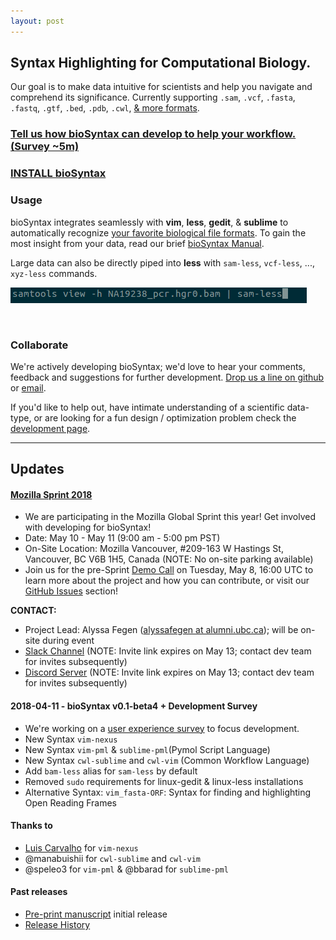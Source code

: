 ```yaml
---
layout: post
---
```


## Syntax Highlighting for Computational Biology.

Our goal is to make data intuitive for scientists and help you navigate and comprehend its significance. Currently supporting `.sam`, `.vcf`, `.fasta`, `.fastq`, `.gtf`, `.bed`, `.pdb`, `.cwl`, [& more formats](https://biosyntax.org/man#supported-file-formats).

<div style="text-align:center">
<script src="https://asciinema.org/a/153567.js" id="asciicast-153567" async></script>
</div>

<!--[<img src="http://biosyntax.org/images/sam-less-2.gif">](images/screens/sam-less.png)
-->

### [Tell us how bioSyntax can develop to help your workflow. (Survey ~5m)](https://goo.gl/forms/YO89fEPw71JpH3Ac2)

### [INSTALL bioSyntax](install)

### Usage

bioSyntax integrates seamlessly with **vim**, **less**, **gedit**, & **sublime** to automatically recognize [your favorite biological file formats](man#supported-file-formats). To gain the most insight from your data, read our brief [bioSyntax Manual](man).

Large data can also be directly piped into **less** with `sam-less`, `vcf-less`, ..., `xyz-less` commands.

![Example less command](images/sam-less_command.gif)

&nbsp;

### Collaborate

We're actively developing bioSyntax; we'd love to hear your comments, feedback and suggestions for further development. [Drop us a line on github](https://github.com/bioSyntax/bioSyntax/issues) or [email](mailto:info@bioSyntax.org).

If you'd like to help out, have intimate understanding of a scientific data-type, or are looking for a fun design / optimization problem check the [development page](dev).

------------------------------------------------------------------------------

## Updates

#### [Mozilla Sprint 2018](https://www.mozillapulse.org/entry/655)
- We are participating in the Mozilla Global Sprint this year! Get involved with developing for bioSyntax!
- Date: May 10 - May 11 (9:00 am - 5:00 pm PST)
- On-Site Location: Mozilla Vancouver, #209-163 W Hastings St, Vancouver, BC V6B 1H5, Canada (NOTE: No on-site parking available)
- Join us for the pre-Sprint [Demo Call](https://public.etherpad-mozilla.org/p/ol5-demos-b) on Tuesday, May 8, 16:00 UTC to learn more about the project and how you can contribute, or visit our [GitHub Issues](https://github.com/bioSyntax/bioSyntax/issues) section!

**CONTACT:**
- Project Lead: Alyssa Fegen ([alyssafegen at alumni.ubc.ca](mailto:alyssafegen@alumni.ubc.ca)); will be on-site during event
- [Slack Channel](https://join.slack.com/t/biosyntax/shared_invite/enQtMzU5OTAwNTc0MjI5LTIxNGU4YzQ1ODljZjg0OTE2M2Y5MDY0MjUwOTA4ZjIwMjVjYjgzNTA5ZGM1ZTliNDMwMGUxMmUzOTI3YWMwOTk) (NOTE: Invite link expires on May 13; contact dev team for invites subsequently)
- [Discord Server](https://discord.gg/PAD6y4p) (NOTE: Invite link expires on May 13; contact dev team for invites subsequently)

#### 2018-04-11 - bioSyntax v0.1-beta4 + Development Survey
- We're working on a [user experience survey](https://goo.gl/forms/YO89fEPw71JpH3Ac2) to focus development.
- New Syntax `vim-nexus`
- New Syntax `vim-pml` & `sublime-pml`(Pymol Script Language)
- New Syntax `cwl-sublime` and `cwl-vim` (Common Workflow Language)
- Add `bam-less` alias for `sam-less` by default
- Removed `sudo` requirements for linux-gedit & linux-less installations
- Alternative Syntax: `vim_fasta-ORF`: Syntax for finding and highlighting Open Reading Frames

#### Thanks to
- [Luis Carvalho](https://vim.sourceforge.io/scripts/script.php?script_id=964) for `vim-nexus`
- @manabuishii for `cwl-sublime` and `cwl-vim`
- @speleo3 for `vim-pml` & @bbarad for `sublime-pml`

#### Past releases
- [Pre-print manuscript](https://www.biorxiv.org/content/early/2017/12/20/235820) initial release
- [Release History](https://github.com/bioSyntax/bioSyntax/releases)
